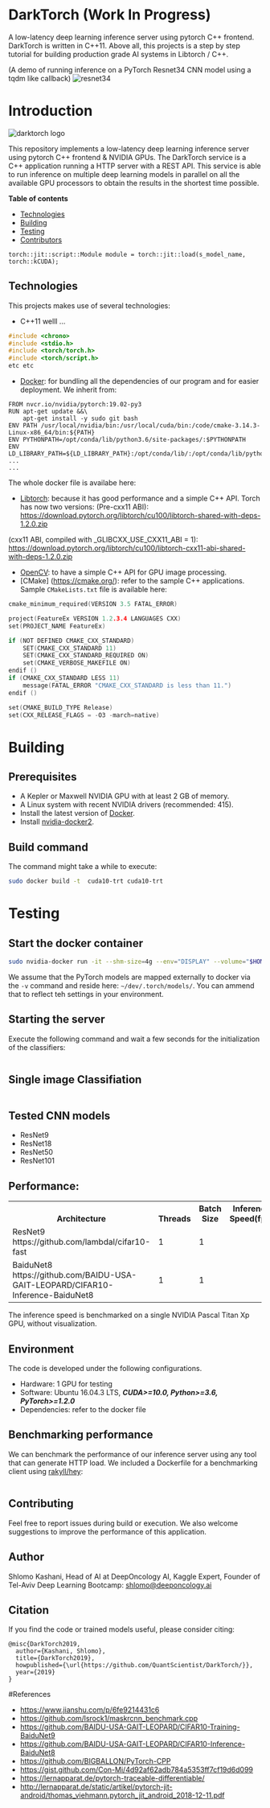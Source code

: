 # DarkTorch (Work In Progress)
A low-latency deep learning inference server using pytorch C++ frontend. DarkTorch is written in C++11. Above all, this projects is a step by step tutorial for building production grade AI systems in Libtorch / C++. 

(A demo of running inference on a PyTorch Resnet34 CNN model using a tqdm like callback)
![resnet34](resnet34.gif)

# Introduction
![darktorch logo](darktorch-logo.jpg)

This repository implements a low-latency deep learning inference server using pytorch C++ frontend & NVIDIA GPUs. 
The DarkTorch service is a C++ application running a HTTP server with a REST API. This service is able to run inference on multiple deep learning models in parallel on all the available GPU processors to obtain the results in the shortest time possible. 

**Table of contents**

  * [Technologies](#Technologies)  
  * [Building](#Building)  
  * [Testing](#Testing)     
  * [Contributors](#contributors)


`torch::jit::script::Module module = torch::jit::load(s_model_name, torch::kCUDA);`


## Technologies
This projects makes use of several technologies:
- C++11 welll ... 
```cpp
#include <chrono>
#include <stdio.h>
#include <torch/torch.h>
#include <torch/script.h>
etc etc
```
- [Docker](https://www.docker.com/): for bundling all the dependencies of our program and for easier deployment. 
We inherit from:
```
FROM nvcr.io/nvidia/pytorch:19.02-py3
RUN apt-get update &&\
    apt-get install -y sudo git bash
ENV PATH /usr/local/nvidia/bin:/usr/local/cuda/bin:/code/cmake-3.14.3-Linux-x86_64/bin:${PATH}
ENV PYTHONPATH=/opt/conda/lib/python3.6/site-packages/:$PYTHONPATH
ENV LD_LIBRARY_PATH=${LD_LIBRARY_PATH}:/opt/conda/lib/:/opt/conda/lib/python3.6
...
...
```
The whole docker file is availabe here:
- [Libtorch](https://pytorch.org/): because it has good performance and a simple C++ API. Torch has now two versions:
(Pre-cxx11 ABI): 
https://download.pytorch.org/libtorch/cu100/libtorch-shared-with-deps-1.2.0.zip

(cxx11 ABI, compiled with _GLIBCXX_USE_CXX11_ABI = 1): 
https://download.pytorch.org/libtorch/cu100/libtorch-cxx11-abi-shared-with-deps-1.2.0.zip

- [OpenCV](http://opencv.org/): to have a simple C++ API for GPU image processing.
- [CMake] (https://cmake.org/): refer to the sample C++ applications. Sample `CMakeLists.txt` file is available here:
```cpp
cmake_minimum_required(VERSION 3.5 FATAL_ERROR)

project(FeatureEx VERSION 1.2.3.4 LANGUAGES CXX)
set(PROJECT_NAME FeatureEx)

if (NOT DEFINED CMAKE_CXX_STANDARD)
    SET(CMAKE_CXX_STANDARD 11)
    SET(CMAKE_CXX_STANDARD_REQUIRED ON)
    set(CMAKE_VERBOSE_MAKEFILE ON)
endif ()
if (CMAKE_CXX_STANDARD LESS 11)
    message(FATAL_ERROR "CMAKE_CXX_STANDARD is less than 11.")
endif ()

set(CMAKE_BUILD_TYPE Release)
set(CXX_RELEASE_FLAGS = -O3 -march=native)

```

# Building

## Prerequisites
- A Kepler or Maxwell NVIDIA GPU with at least 2 GB of memory.
- A Linux system with recent NVIDIA drivers (recommended: 415).
- Install the latest version of [Docker](https://docs.docker.com/linux/step_one/).
- Install [nvidia-docker2](https://github.com/NVIDIA/nvidia-docker/wiki/Installation-(version-2.0)).

## Build command
The command might take a while to execute:
```bash
sudo docker build -t  cuda10-trt cuda10-trt
```

# Testing

## Start the docker container
```bash
sudo nvidia-docker run -it --shm-size=4g --env="DISPLAY" --volume="$HOME/.Xauthority:/root/.Xauthority:rw" -v /tmp/.X11-unix:/tmp/.X11-unix:rw -p 8097:8097  -p 3122:22 -p 7842:7842 -p 8787:8787 -p 8786:8786 -p 8788:8788 -p 8888:8888 -p 5000:5000 -v ~/dev/:/root/sharedfolder -v ~/dev/.torch/models/:/root/.cache/torch/checkpoints/ cuda10-trt  bash
```
We assume that the PyTorch models are mapped externally to docker via the `-v` command and reside here: `~/dev/.torch/models/`. You can ammend that to reflect teh settings in your environment. 

## Starting the server
Execute the following command and wait a few seconds for the initialization of the classifiers:
```
```

## Single image Classifiation

```
```

## Tested CNN models

- ResNet9
- ResNet18
- ResNet50
- ResNet101

## Performance:

<table><tbody>
    <th valign="bottom">Architecture</th>
    <th valign="bottom">Threads</th>
    <th valign="bottom">Batch Size</th>    
    <th valign="bottom">Inference Speed(fps)</th>
    <tr>
        <td rowspan="1">ResNet9 
         https://github.com/lambdal/cifar10-fast</td><td>1</td><td>1</td><td></td>        
    </tr>  
 
 <tr>
        <td rowspan="1">BaiduNet8 
         https://github.com/BAIDU-USA-GAIT-LEOPARD/CIFAR10-Inference-BaiduNet8</td><td>1</td><td>1</td><td></td>        
    </tr>  
    
</tbody></table>

The inference speed is benchmarked on a single NVIDIA Pascal Titan Xp GPU, without visualization.

## Environment
The code is developed under the following configurations.
- Hardware: 1 GPU for testing 
- Software: Ubuntu 16.04.3 LTS, ***CUDA>=10.0, Python>=3.6, PyTorch>=1.2.0***
- Dependencies: refer to the docker file


## Benchmarking performance
We can benchmark the performance of our inference server using any tool that can generate HTTP load. We included a Dockerfile
for a benchmarking client using [rakyll/hey](https://github.com/rakyll/hey):
```
```

## Contributing

Feel free to report issues during build or execution. We also welcome suggestions to improve the performance of this application.

## Author
Shlomo Kashani, Head of AI at DeepOncology AI, 
Kaggle Expert, Founder of Tel-Aviv Deep Learning Bootcamp: shlomo@deeponcology.ai

## Citation

If you find the code or trained models useful, please consider citing:

```
@misc{DarkTorch2019,
  author={Kashani, Shlomo},
  title={DarkTorch2019},
  howpublished={\url{https://github.com/QuantScientist/DarkTorch/}},
  year={2019}
}
```

#References 
- https://www.jianshu.com/p/6fe9214431c6
- https://github.com/lsrock1/maskrcnn_benchmark.cpp
- https://github.com/BAIDU-USA-GAIT-LEOPARD/CIFAR10-Training-BaiduNet9
- https://github.com/BAIDU-USA-GAIT-LEOPARD/CIFAR10-Inference-BaiduNet8
- https://github.com/BIGBALLON/PyTorch-CPP
- https://gist.github.com/Con-Mi/4d92af62adb784a5353ff7cf19d6d099
- https://lernapparat.de/pytorch-traceable-differentiable/
- http://lernapparat.de/static/artikel/pytorch-jit-android/thomas_viehmann.pytorch_jit_android_2018-12-11.pdf


